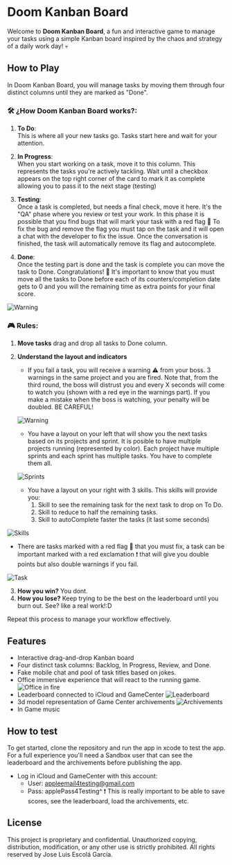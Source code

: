 # Doom Kanban Board

Welcome to **Doom Kanban Board**, a fun and interactive game to manage your tasks using a simple Kanban board inspired by the chaos and strategy of a daily work day! 💀

## How to Play

In Doom Kanban Board, you will manage tasks by moving them through four distinct columns until they are marked as "Done".

### 🛠️ ¿How Doom Kanban Board works?:

1. **To Do**:  
   This is where all your new tasks go. Tasks start here and wait for your attention.

2. **In Progress**:  
   When you start working on a task, move it to this column. This represents the tasks you're actively tackling. Wait until a checkbox appears on the top right corner of the card to mark it as complete allowing you to pass it to the next stage (testing)

3. **Testing**:  
   Once a task is completed, but needs a final check, move it here. It's the "QA" phase where you review or test your work.
   In this phase it is possible that you find bugs that will mark your task with a red flag 🚩
   To fix the bug and remove the flag you must tap on the task and it will open a chat with the developer to fix the issue. Once the conversation is finished, the task will automatically remove its flag and autocomplete.

4. **Done**:  
   Once the testing part is done and the task is complete you can move the task to Done. Congratulations! 🎉
   It's important to know that you must move all the tasks to Done before each of its counters/completion date gets to 0 and you will the remaining time as extra points for your final score.
   
![Warning](https://github.com/JLEscolaDev/DoomKanban/raw/assets/KanbanBoard.png)

### 🎮 Rules:

1. **Move tasks** drag and drop all tasks to Done column.
2. **Understand the layout and indicators** 
   - If you fail a task, you will receive a warning ⚠️ from your boss. 3 warnings in the same project and you are fired.
     Note that, from the third round, the boss will distrust you and every X seconds will come to watch you (shown with a red eye in the warnings part). If you make a mistake when the boss is watching, your penalty will be doubled. BE CAREFUL!
     
   ![Warning](https://github.com/JLEscolaDev/DoomKanban/raw/assets/warnings.png)

   - You have a layout on your left that will show you the next tasks based on its projects and sprint. It is posible to have multiple projects running (represented by color). Each project have multiple sprints and each sprint has multiple tasks. You have to complete them all.
     
   ![Sprints](https://github.com/JLEscolaDev/DoomKanban/raw/assets/runningSprints.png)

   - You have a layout on your right with 3 skills. This skills will provide you:
      1. Skill to see the remaining task for the next task to drop on To Do.
      2. Skill to reduce to half the remaining tasks.
      3. Skill to autoComplete faster the tasks (it last some seconds)
         
![Skills](https://github.com/JLEscolaDev/DoomKanban/raw/assets/skills.png)

   - There are tasks marked with a red flag 🚩 that you must fix, a task can be important marked with a red exclamation ❗️ that will give you double points but also double warnings if you fail.

![Task](https://github.com/JLEscolaDev/DoomKanban/raw/assets/kanbanTask.png)

3. **How you win?** You dont.
4. **How you lose?** Keep trying to be the best on the leaderboard until you burn out. See? like a real work!:D

Repeat this process to manage your workflow effectively.

## Features

- Interactive drag-and-drop Kanban board
- Four distinct task columns: Backlog, In Progress, Review, and Done.
- Fake mobile chat and pool of task titles based on jokes.
- Office immersive experience that will react to the running game.
![Office in fire](https://github.com/JLEscolaDev/DoomKanban/raw/assets/officeFire.png)
- Leaderboard connected to iCloud and GameCenter
![Leaderboard](https://github.com/JLEscolaDev/DoomKanban/raw/assets/leaderboard.png)
- 3d model representation of Game Center archivements
![Archivements](https://github.com/JLEscolaDev/DoomKanban/raw/assets/archivements.png)
- In Game music
  
## How to test

To get started, clone the repository and run the app in xcode to test the app.
For a full experience you'll need a Sandbox user that can see the leaderboard and the archivements before publishing the app. 
   - Log in iCloud and GameCenter with this account:
      - User: appleemail4testing@gmail.com
      - Pass: applePass4Testing^
❗ This is really important to be able to save scores, see the leaderboard, load the archivements, etc. 



## License

This project is proprietary and confidential. Unauthorized copying, distribution, modification, or any other use is strictly prohibited. All rights reserved by Jose Luis Escolá García.
